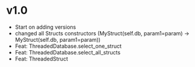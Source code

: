 # v1.0
- Start on adding versions
- changed all Structs constructors (MyStruct(self.db, param1=param) -> MyStruct(self.db, param1=param))
- Feat: ThreadedDatabase.select_one_struct
- Feat: ThreadedDatabase.select_all_structs
- Feat: ThreadedStruct
